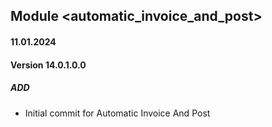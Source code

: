 ## Module <automatic_invoice_and_post>

#### 11.01.2024
#### Version 14.0.1.0.0
##### ADD
- Initial commit for Automatic Invoice And Post
